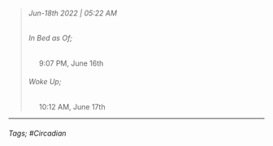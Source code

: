 >###### Jun-18th 2022 | 05:22 AM
>###### In Bed as Of;
> $\quad$ 9:07 PM, June 16th
>###### Woke Up;
> $\quad$ 10:12 AM, June 17th
> <br>

--- 

###### Tags; #Circadian